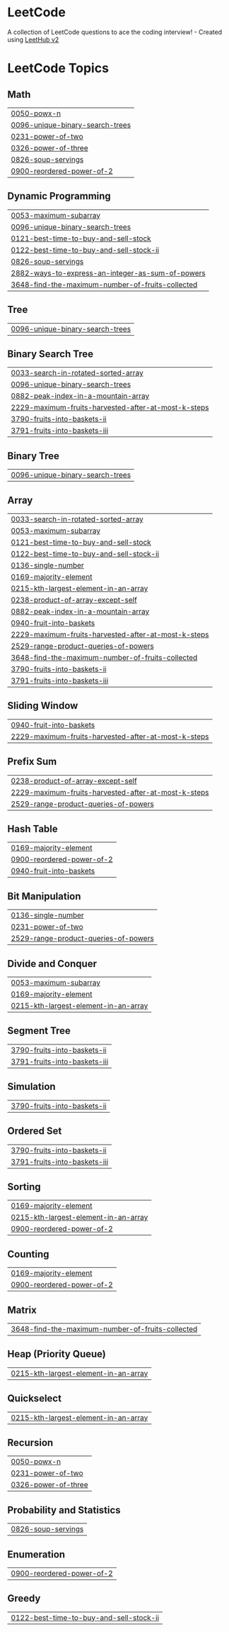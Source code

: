 # LeetCode
A collection of LeetCode questions to ace the coding interview! - Created using [LeetHub v2](https://github.com/arunbhardwaj/LeetHub-2.0)

<!---LeetCode Topics Start-->
# LeetCode Topics
## Math
|  |
| ------- |
| [0050-powx-n](https://github.com/KirtiPant/LeetCode/tree/master/0050-powx-n) |
| [0096-unique-binary-search-trees](https://github.com/KirtiPant/LeetCode/tree/master/0096-unique-binary-search-trees) |
| [0231-power-of-two](https://github.com/KirtiPant/LeetCode/tree/master/0231-power-of-two) |
| [0326-power-of-three](https://github.com/KirtiPant/LeetCode/tree/master/0326-power-of-three) |
| [0826-soup-servings](https://github.com/KirtiPant/LeetCode/tree/master/0826-soup-servings) |
| [0900-reordered-power-of-2](https://github.com/KirtiPant/LeetCode/tree/master/0900-reordered-power-of-2) |
## Dynamic Programming
|  |
| ------- |
| [0053-maximum-subarray](https://github.com/KirtiPant/LeetCode/tree/master/0053-maximum-subarray) |
| [0096-unique-binary-search-trees](https://github.com/KirtiPant/LeetCode/tree/master/0096-unique-binary-search-trees) |
| [0121-best-time-to-buy-and-sell-stock](https://github.com/KirtiPant/LeetCode/tree/master/0121-best-time-to-buy-and-sell-stock) |
| [0122-best-time-to-buy-and-sell-stock-ii](https://github.com/KirtiPant/LeetCode/tree/master/0122-best-time-to-buy-and-sell-stock-ii) |
| [0826-soup-servings](https://github.com/KirtiPant/LeetCode/tree/master/0826-soup-servings) |
| [2882-ways-to-express-an-integer-as-sum-of-powers](https://github.com/KirtiPant/LeetCode/tree/master/2882-ways-to-express-an-integer-as-sum-of-powers) |
| [3648-find-the-maximum-number-of-fruits-collected](https://github.com/KirtiPant/LeetCode/tree/master/3648-find-the-maximum-number-of-fruits-collected) |
## Tree
|  |
| ------- |
| [0096-unique-binary-search-trees](https://github.com/KirtiPant/LeetCode/tree/master/0096-unique-binary-search-trees) |
## Binary Search Tree
|  |
| ------- |
| [0033-search-in-rotated-sorted-array](https://github.com/KirtiPant/LeetCode/tree/master/0033-search-in-rotated-sorted-array) |
| [0096-unique-binary-search-trees](https://github.com/KirtiPant/LeetCode/tree/master/0096-unique-binary-search-trees) |
| [0882-peak-index-in-a-mountain-array](https://github.com/KirtiPant/LeetCode/tree/master/0882-peak-index-in-a-mountain-array) |
| [2229-maximum-fruits-harvested-after-at-most-k-steps](https://github.com/KirtiPant/LeetCode/tree/master/2229-maximum-fruits-harvested-after-at-most-k-steps) |
| [3790-fruits-into-baskets-ii](https://github.com/KirtiPant/LeetCode/tree/master/3790-fruits-into-baskets-ii) |
| [3791-fruits-into-baskets-iii](https://github.com/KirtiPant/LeetCode/tree/master/3791-fruits-into-baskets-iii) |
## Binary Tree
|  |
| ------- |
| [0096-unique-binary-search-trees](https://github.com/KirtiPant/LeetCode/tree/master/0096-unique-binary-search-trees) |
## Array
|  |
| ------- |
| [0033-search-in-rotated-sorted-array](https://github.com/KirtiPant/LeetCode/tree/master/0033-search-in-rotated-sorted-array) |
| [0053-maximum-subarray](https://github.com/KirtiPant/LeetCode/tree/master/0053-maximum-subarray) |
| [0121-best-time-to-buy-and-sell-stock](https://github.com/KirtiPant/LeetCode/tree/master/0121-best-time-to-buy-and-sell-stock) |
| [0122-best-time-to-buy-and-sell-stock-ii](https://github.com/KirtiPant/LeetCode/tree/master/0122-best-time-to-buy-and-sell-stock-ii) |
| [0136-single-number](https://github.com/KirtiPant/LeetCode/tree/master/0136-single-number) |
| [0169-majority-element](https://github.com/KirtiPant/LeetCode/tree/master/0169-majority-element) |
| [0215-kth-largest-element-in-an-array](https://github.com/KirtiPant/LeetCode/tree/master/0215-kth-largest-element-in-an-array) |
| [0238-product-of-array-except-self](https://github.com/KirtiPant/LeetCode/tree/master/0238-product-of-array-except-self) |
| [0882-peak-index-in-a-mountain-array](https://github.com/KirtiPant/LeetCode/tree/master/0882-peak-index-in-a-mountain-array) |
| [0940-fruit-into-baskets](https://github.com/KirtiPant/LeetCode/tree/master/0940-fruit-into-baskets) |
| [2229-maximum-fruits-harvested-after-at-most-k-steps](https://github.com/KirtiPant/LeetCode/tree/master/2229-maximum-fruits-harvested-after-at-most-k-steps) |
| [2529-range-product-queries-of-powers](https://github.com/KirtiPant/LeetCode/tree/master/2529-range-product-queries-of-powers) |
| [3648-find-the-maximum-number-of-fruits-collected](https://github.com/KirtiPant/LeetCode/tree/master/3648-find-the-maximum-number-of-fruits-collected) |
| [3790-fruits-into-baskets-ii](https://github.com/KirtiPant/LeetCode/tree/master/3790-fruits-into-baskets-ii) |
| [3791-fruits-into-baskets-iii](https://github.com/KirtiPant/LeetCode/tree/master/3791-fruits-into-baskets-iii) |
## Sliding Window
|  |
| ------- |
| [0940-fruit-into-baskets](https://github.com/KirtiPant/LeetCode/tree/master/0940-fruit-into-baskets) |
| [2229-maximum-fruits-harvested-after-at-most-k-steps](https://github.com/KirtiPant/LeetCode/tree/master/2229-maximum-fruits-harvested-after-at-most-k-steps) |
## Prefix Sum
|  |
| ------- |
| [0238-product-of-array-except-self](https://github.com/KirtiPant/LeetCode/tree/master/0238-product-of-array-except-self) |
| [2229-maximum-fruits-harvested-after-at-most-k-steps](https://github.com/KirtiPant/LeetCode/tree/master/2229-maximum-fruits-harvested-after-at-most-k-steps) |
| [2529-range-product-queries-of-powers](https://github.com/KirtiPant/LeetCode/tree/master/2529-range-product-queries-of-powers) |
## Hash Table
|  |
| ------- |
| [0169-majority-element](https://github.com/KirtiPant/LeetCode/tree/master/0169-majority-element) |
| [0900-reordered-power-of-2](https://github.com/KirtiPant/LeetCode/tree/master/0900-reordered-power-of-2) |
| [0940-fruit-into-baskets](https://github.com/KirtiPant/LeetCode/tree/master/0940-fruit-into-baskets) |
## Bit Manipulation
|  |
| ------- |
| [0136-single-number](https://github.com/KirtiPant/LeetCode/tree/master/0136-single-number) |
| [0231-power-of-two](https://github.com/KirtiPant/LeetCode/tree/master/0231-power-of-two) |
| [2529-range-product-queries-of-powers](https://github.com/KirtiPant/LeetCode/tree/master/2529-range-product-queries-of-powers) |
## Divide and Conquer
|  |
| ------- |
| [0053-maximum-subarray](https://github.com/KirtiPant/LeetCode/tree/master/0053-maximum-subarray) |
| [0169-majority-element](https://github.com/KirtiPant/LeetCode/tree/master/0169-majority-element) |
| [0215-kth-largest-element-in-an-array](https://github.com/KirtiPant/LeetCode/tree/master/0215-kth-largest-element-in-an-array) |
## Segment Tree
|  |
| ------- |
| [3790-fruits-into-baskets-ii](https://github.com/KirtiPant/LeetCode/tree/master/3790-fruits-into-baskets-ii) |
| [3791-fruits-into-baskets-iii](https://github.com/KirtiPant/LeetCode/tree/master/3791-fruits-into-baskets-iii) |
## Simulation
|  |
| ------- |
| [3790-fruits-into-baskets-ii](https://github.com/KirtiPant/LeetCode/tree/master/3790-fruits-into-baskets-ii) |
## Ordered Set
|  |
| ------- |
| [3790-fruits-into-baskets-ii](https://github.com/KirtiPant/LeetCode/tree/master/3790-fruits-into-baskets-ii) |
| [3791-fruits-into-baskets-iii](https://github.com/KirtiPant/LeetCode/tree/master/3791-fruits-into-baskets-iii) |
## Sorting
|  |
| ------- |
| [0169-majority-element](https://github.com/KirtiPant/LeetCode/tree/master/0169-majority-element) |
| [0215-kth-largest-element-in-an-array](https://github.com/KirtiPant/LeetCode/tree/master/0215-kth-largest-element-in-an-array) |
| [0900-reordered-power-of-2](https://github.com/KirtiPant/LeetCode/tree/master/0900-reordered-power-of-2) |
## Counting
|  |
| ------- |
| [0169-majority-element](https://github.com/KirtiPant/LeetCode/tree/master/0169-majority-element) |
| [0900-reordered-power-of-2](https://github.com/KirtiPant/LeetCode/tree/master/0900-reordered-power-of-2) |
## Matrix
|  |
| ------- |
| [3648-find-the-maximum-number-of-fruits-collected](https://github.com/KirtiPant/LeetCode/tree/master/3648-find-the-maximum-number-of-fruits-collected) |
## Heap (Priority Queue)
|  |
| ------- |
| [0215-kth-largest-element-in-an-array](https://github.com/KirtiPant/LeetCode/tree/master/0215-kth-largest-element-in-an-array) |
## Quickselect
|  |
| ------- |
| [0215-kth-largest-element-in-an-array](https://github.com/KirtiPant/LeetCode/tree/master/0215-kth-largest-element-in-an-array) |
## Recursion
|  |
| ------- |
| [0050-powx-n](https://github.com/KirtiPant/LeetCode/tree/master/0050-powx-n) |
| [0231-power-of-two](https://github.com/KirtiPant/LeetCode/tree/master/0231-power-of-two) |
| [0326-power-of-three](https://github.com/KirtiPant/LeetCode/tree/master/0326-power-of-three) |
## Probability and Statistics
|  |
| ------- |
| [0826-soup-servings](https://github.com/KirtiPant/LeetCode/tree/master/0826-soup-servings) |
## Enumeration
|  |
| ------- |
| [0900-reordered-power-of-2](https://github.com/KirtiPant/LeetCode/tree/master/0900-reordered-power-of-2) |
## Greedy
|  |
| ------- |
| [0122-best-time-to-buy-and-sell-stock-ii](https://github.com/KirtiPant/LeetCode/tree/master/0122-best-time-to-buy-and-sell-stock-ii) |
<!---LeetCode Topics End-->